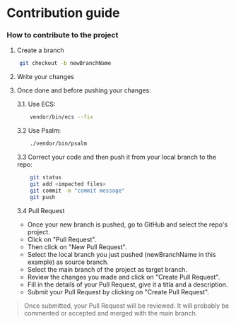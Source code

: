 Contribution guide
==================

### How to contribute to the project

1. Create a branch

```bash
    git checkout -b newBranchName
```
2. Write your changes

3. Once done and before pushing your changes:

    3.1. Use ECS:

    ```bash
        vendor/bin/ecs --fix
    ```
    3.2 Use Psalm:

    ```bash
        ./vendor/bin/psalm
    ```
    3.3 Correct your code and then push it from your local branch to the repo:

    ```bash
        git status
        git add <impacted files>
        git commit -m "commit message"
        git push
    ```
    3.4 Pull Request
    - Once your new branch is pushed, go to GitHub and select the repo's project.
    - Click on "Pull Request".
    - Then click on "New Pull Request".
    - Select the local branch you just pushed (newBranchName in this example) as source branch.
    - Select the main branch of the project as target branch.
    - Review the changes you made and click on "Create Pull Request".
    - Fill in the details of your Pull Request, give it a titla and a description.
    - Submit your Pull Request by clicking on "Create Pull Request".

> Once submitted, your Pull Request will be reviewed. It will probably be commented or accepted and merged with the main branch.